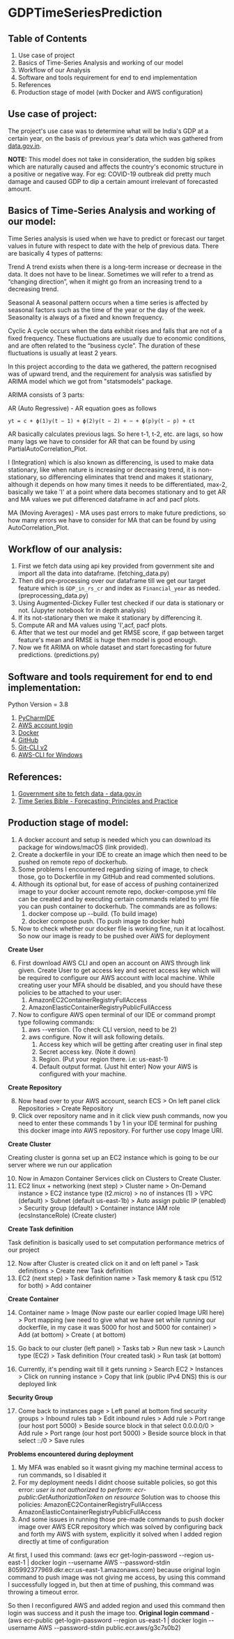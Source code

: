 # GDPTimeSeriesPrediction

## Table of Contents
1) Use case of project
2) Basics of Time-Series Analysis and working of our model
3) Workflow of our Analysis
4) Software and tools requirement for end to end implementation
5) References
6) Production stage of model (with Docker and AWS configuration)


## Use case of project:
The project's use case was to determine what will be India's GDP at a certain year, on the basis of previous year's
data which was gathered from [data.gov.in](https://data.gov.in/).

**NOTE:** This model does not take in consideration, the sudden big spikes which are naturally caused and affects 
the country's economic structure in a positive or negative way. For eg: COVID-19 outbreak did pretty much damage and 
caused GDP to dip a certain amount irrelevant of forecasted amount.


## Basics of Time-Series Analysis and working of our model:
Time Series analysis is used when we have to predict or forecast our target values in future with respect to date with 
the help of previous data. There are basically 4 types of patterns:

Trend
A trend exists when there is a long-term increase or decrease in the data. It does not have to be linear. Sometimes 
we will refer to a trend as “changing direction”, when it might go from an increasing trend to a decreasing trend.

Seasonal
A seasonal pattern occurs when a time series is affected by seasonal factors such as the time of the year or the day of 
the week. Seasonality is always of a fixed and known frequency.

Cyclic
A cycle occurs when the data exhibit rises and falls that are not of a fixed frequency. These fluctuations are usually 
due to economic conditions, and are often related to the “business cycle”. The duration of these fluctuations is usually 
at least 2 years.

In this project according to the data we gathered, the pattern recognised was of upward trend, and the requirement for 
analysis was satisfied by ARIMA model which we got from "statsmodels" package.

ARIMA consists of 3 parts:

AR (Auto Regressive) - AR equation goes as follows
```
yt = c + ϕ(1)y(t − 1) + ϕ(2)y(t − 2) + ⋯ + ϕ(p)y(t − p) + εt
```
AR basically calculates previous lags.
So here t-1, t-2, etc. are lags, so how many lags we have to consider for AR that can be found by using 
PartialAutoCorrelation_Plot.

I (Integration) which is also known as differencing, is used to make data stationary, like when nature is increasing or 
decreasing trend, it is non-stationary, so differencing eliminates that trend and makes it stationary, although it depends 
on how many times it needs to be differentiated, max-2, basically we take 'I' at a point where data becomes stationary 
and to get AR and MA values we put differenced dataframe in acf and pacf plots.

MA (Moving Averages) - MA uses past errors to make future predictions, so how many errors we have to consider for MA that 
can be found by using AutoCorrelation_Plot.

## Workflow of our analysis:

1) First we fetch data using api key provided from government site and import all the data into dataframe. (fetching_data.py)
2) Then did pre-processing over our dataframe till we get our target feature which is ```GDP_in_rs_cr``` and index as 
```Financial_year``` as needed. (preprocessing_data.py)
3) Using Augmented-Dickey Fuller test checked if our data is stationary or not. (Jupyter notebook for in depth analysis)
4) If its not-stationary then we make it stationary by differencing it.
5) Compute AR and MA values using 'I',acf, pacf plots.
6) After that we test our model and get RMSE score, if gap between target feature's mean and RMSE is huge then model is 
good enough.
7) Now we fit ARIMA on whole dataset and start forecasting for future predictions. (predictions.py)

## Software and tools requirement for end to end implementation:

Python Version = 3.8
1) [PyCharmIDE](https://www.jetbrains.com/pycharm/download/#section=windows)
2) [AWS account login](https://aws.amazon.com/)
3) [Docker](https://www.docker.com/)
4) [GitHub](https://github.com/)
5) [Git-CLI v2](https://git-scm.com/downloads)
6) [AWS-CLI for Windows](https://awscli.amazonaws.com/AWSCLIV2.msi)

## References:

1) [Government site to fetch data - data.gov.in](https://data.gov.in/)
2) [Time Series Bible - Forecasting: Principles and Practice](https://otexts.com/fpp2/)

## Production stage of model:
1) A docker account and setup is needed which you can download its package for windows/macOS (link provided).
2) Create a dockerfile in your IDE to create an image which then need to be pushed on remote repo of dockerhub.
3) Some problems I encountered regarding sizing of image, to check those, go to Dockerfile in my GitHub and read commented solutions.
4) Although its optional but, for ease of access of pushing containerized image to your docker account remote repo, 
docker-compose.yml file can be created and by executing certain commands related to yml file you can push container to 
dockerhub. The commands are as follows:
   1) docker compose up --build. (To build image)
   2) docker compose push. (To push image to docker hub)
5) Now to check whether our docker file is working fine, run it at localhost. So now our image is ready to be pushed over 
AWS for deployment

**Create User**

6) First download AWS CLI and open an account on AWS through link given. Create User to get access key and secret access 
key which will be required to configure our AWS account with local machine. While creating user your MFA should be 
disabled, and you should have these policies to be attached to your user:
   1) AmazonEC2ContainerRegistryFullAccess
   2) AmazonElasticContainerRegistryPublicFullAccess
7) Now to configure AWS open terminal of our IDE or command prompt type following commands:
   1) aws --version. (To check CLI version, need to be 2)
   2) aws configure.
   Now it will ask following details.
      1) Access key which will be getting after creating user in final step
      2) Secret access key. (Note it down)
      3) Region. (Put your region there. i.e: us-east-1)
      4) Default output format. (Just hit enter)
      Now your AWS is configured with your machine.

**Create Repository**

8) Now head over to your AWS account, search ECS > On left panel click Repositories > Create Repository
9) Click over repository name and in it click view push commands, now you need to enter these commands 1 by 1 in your IDE 
terminal for pushing this docker image into AWS repository. For further use copy Image URI.

**Create Cluster**

Creating cluster is gonna set up an EC2 instance which is going to be our server where we run our application

10) Now in Amazon Container Services click on Clusters to Create Cluster.
11) EC2 linux + networking (next step) > Cluster name > On-Demand instance > EC2 instance type (t2.micro) > 
no of instances (1) > VPC (default) > Subnet (default us-east-1b) > Auto assign public IP (enabled) > Security group 
(default) > Container instance IAM role (ecsInstanceRole) (Create cluster)

**Create Task definition** 

Task definition is basically used to set computation performance metrics of our project

12) Now after Cluster is created click on it and on left panel > Task definitions > Create new Task definition
13) EC2 (next step) > Task definition name > Task memory & task cpu (512 for both) > Add container

**Create Container**

14) Container name > Image (Now paste our earlier copied Image URI here) > Port mapping (we need to give what we have
set while running our dockerfile, in my case it was 5000 for host and 5000 for container) > Add (at bottom) > Create (
at bottom)

15) Go back to our cluster (left panel) > Tasks tab > Run new task > Launch type (EC2) > Task definition (Your created 
task) > Run task (at bottom)
16) Currently, it's pending wait till it gets running > Search EC2 > Instances > Click on running instance > Copy that 
link (public IPv4 DNS) this is our deployed link

**Security Group**

17) Come back to instances page > Left panel at bottom find security groups > Inbound rules tab > Edit inbound rules > 
Add rule > Port range (our host port 5000) > Beside source block in that select 0.0.0.0/0 > Add rule > Port range 
(our host port 5000) > Beside source block in that select ::/0 > Save rules

**Problems encountered during deployment**

1) My MFA was enabled so it wasnt giving my machine terminal access to run commands, so I disabled it
2) For my deployment needs I didnt choose suitable policies, so got this error:
*user is not authorized to perform: ecr-public:GetAuthorizationToken on resource* 
Solution was to choose this policies:
   AmazonEC2ContainerRegistryFullAccess
   AmazonElasticContainerRegistryPublicFullAccess
3) And some issues in running those pre-made commands to push docker image over AWS ECR repository which was solved by 
configuring back and forth my AWS with system, explicitly it solved when I added region directly at time of configuration

At first, I used this command:
(aws ecr get-login-password --region us-east-1 | docker login --username AWS --password-stdin  805992377969.dkr.ecr.us-east-1.amazonaws.com)
because original login command to push image was not giving me access, 
by using this command I successfully logged in, but then at time of pushing, this command was throwing a timeout error.

So then I reconfigured AWS and added region and used this command then login was success and it push the image too.
**Original login command** - (aws ecr-public get-login-password --region us-east-1 | docker login --username AWS --password-stdin public.ecr.aws/g3c7s0b2)

